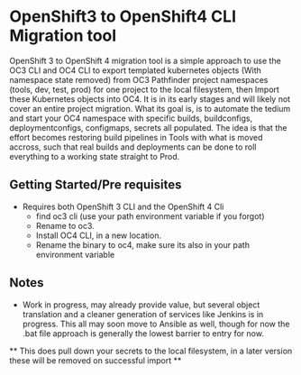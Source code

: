 # OpenShift3 to OpenShift4 CLI Migration tool

OpenShift 3 to OpenShift 4 migration tool is a simple approach to use the OC3 CLI and OC4 CLI to export templated kubernetes objects (With namespace state removed) from OC3 Pathfinder project namespaces (tools, dev, test, prod) for one project to the local filesystem, then Import these Kubernetes objects into OC4. It is in its early stages and will likely not cover an entire project migration. What its goal is, is to automate the tedium and start your OC4 namespace with specific builds, buildconfigs, deploymentconfigs, configmaps, secrets all populated. The idea is that the effort becomes restoring build pipelines in Tools with what is moved accross, such that real builds and deployments can be done to roll everything to a working state straight to Prod.


## Getting Started/Pre requisites

- Requires both OpenShift 3 CLI and the OpenShift 4 Cli
  - find oc3 cli (use your path environment variable if you forgot)
  - Rename to oc3.
  - Install OC4 CLI, in a new location.
  - Rename the binary to oc4, make sure its also in your path environment variable


## Notes

- Work in progress, may already provide value, but several object translation and a cleaner generation of services like Jenkins is in progress. This all may soon move to Ansible as well, though for now the .bat file approach is generally the lowest barrier to entry for now.

** This does pull down your secrets to the local filesystem, in a later version these will be removed on successful import **

